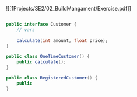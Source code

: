 ![[1Projects/SE2/02_BuildMangament/Exercise.pdf]]

```java

public interface Customer { 
	// vars 
	
	calculate(int amount, float price);
}

public class OneTimeCustomer() { 
	public calculate(); 
}

public class RegisteredCustomer() {
	public 
}

```